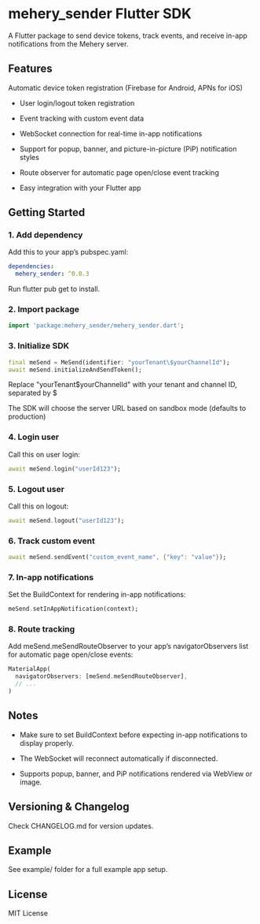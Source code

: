 # mehery_sender Flutter SDK
A Flutter package to send device tokens, track events, and receive in-app notifications from the Mehery server.

## Features
Automatic device token registration (Firebase for Android, APNs for iOS)

 - User login/logout token registration

 - Event tracking with custom event data

 - WebSocket connection for real-time in-app notifications

 - Support for popup, banner, and picture-in-picture (PiP) notification styles

 - Route observer for automatic page open/close event tracking

 - Easy integration with your Flutter app

## Getting Started
### 1. Add dependency
Add this to your app’s pubspec.yaml:

```yaml
dependencies:
  mehery_sender: ^0.0.3
```

Run flutter pub get to install.

### 2. Import package
```dart
import 'package:mehery_sender/mehery_sender.dart';
```

### 3. Initialize SDK
```dart
final meSend = MeSend(identifier: "yourTenant\$yourChannelId");
await meSend.initializeAndSendToken();
```
Replace "yourTenant\$yourChannelId" with your tenant and channel ID, separated by $


The SDK will choose the server URL based on sandbox mode (defaults to production)

### 4. Login user
Call this on user login:
```dart
await meSend.login("userId123");
```

### 5. Logout user
Call this on logout:
```dart
await meSend.logout("userId123");
```

### 6. Track custom event
```dart
await meSend.sendEvent("custom_event_name", {"key": "value"});
```

### 7. In-app notifications
Set the BuildContext for rendering in-app notifications:
```dart
meSend.setInAppNotification(context);
```

### 8. Route tracking
Add meSend.meSendRouteObserver to your app’s navigatorObservers list for automatic page open/close events:
```dart
MaterialApp(
  navigatorObservers: [meSend.meSendRouteObserver],
  // ...
)
```

## Notes
 - Make sure to set BuildContext before expecting in-app notifications to display properly.

 - The WebSocket will reconnect automatically if disconnected.

 - Supports popup, banner, and PiP notifications rendered via WebView or image.

## Versioning & Changelog
Check CHANGELOG.md for version updates.

## Example
See example/ folder for a full example app setup.

## License
MIT License
